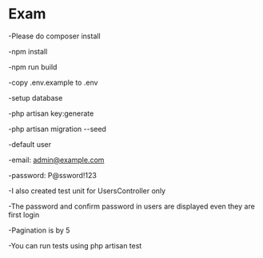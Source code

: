 # Exam
-Please do composer install

-npm install

-npm run build

-copy .env.example to .env

-setup database

-php artisan key:generate

-php artisan migration --seed

-default user

-email: admin@example.com

-password: P@ssword!123

-I also created test unit for UsersController only

-The password and confirm password in users are displayed even they are first login

-Pagination is by 5 

-You can run tests using php artisan test
